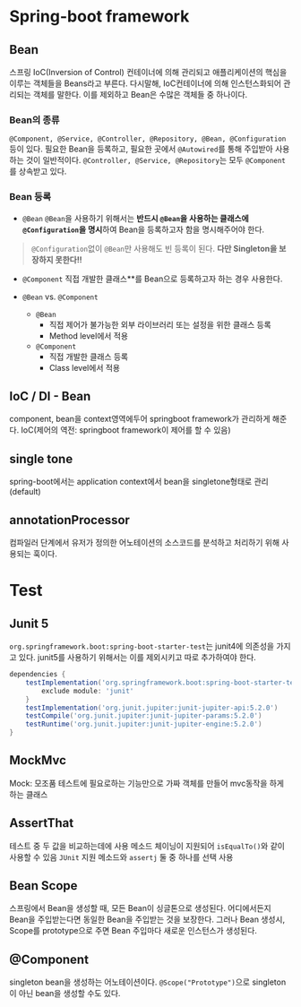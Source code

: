 # Spring-boot framework

## Bean
스프링 IoC(Inversion of Control) 컨테이너에 의해 관리되고 애플리케이션의 핵심을 이루는 객체들을 Beans라고 부른다.
다시말해, IoC컨테이너에 의해 인스턴스화되어 관리되는 객체를 말한다.
이를 제외하고 Bean은 수많은 객체들 중 하나이다.

### Bean의 종류
`@Component, @Service, @Controller, @Repository, @Bean, @Configuration` 등이 있다.
필요한 Bean을 등록하고, 필요한 곳에서 `@Autowired`를 통해 주입받아 사용하는 것이 일반적이다.
`@Controller, @Service, @Repository`는 모두 `@Component`를 상속받고 있다.

### Bean 등록
- `@Bean`
`@Bean`을 사용하기 위해서는 **반드시 `@Bean`을 사용하는 클래스에 `@Configuration`을 명시**하여 Bean을 등록하고자 함을 명시해주어야 한다.
> `@Configuration`없이 `@Bean`만 사용해도 빈 등록이 된다. **다만 Singleton을 보장하지 못한다!!**

- `@Component`
직접 개발한 클래스**를 Bean으로 등록하고자 하는 경우 사용한다.

- `@Bean` vs. `@Component`
  - `@Bean`
    - 직접 제어가 불가능한 외부 라이브러리 또는 설정을 위한 클래스 등록
    - Method level에서 적용
  - `@Component`
    - 직접 개발한 클래스 등록
    - Class level에서 적용

## IoC / DI - Bean
component, bean을 context영역에두어 springboot framework가 관리하게 해준다.
IoC(제어의 역전: springboot framework이 제어를 할 수 있음)

## single tone
spring-boot에서는 application context에서 bean을 singletone형태로 관리 (default)

## annotationProcessor
컴파일러 단계에서 유저가 정의한 어노테이션의 소스코드를 분석하고 처리하기 위해 사용되는 훅이다.

# Test
## Junit 5
`org.springframework.boot:spring-boot-starter-test`는 junit4에 의존성을 가지고 있다.
junit5를 사용하기 위해서는 이를 제외시키고 따로 추가하여야 한다.
```groovy
dependencies {
    testImplementation('org.springframework.boot:spring-boot-starter-test') {
        exclude module: 'junit'
    }
    testImplementation('org.junit.jupiter:junit-jupiter-api:5.2.0')
    testCompile('org.junit.jupiter:junit-jupiter-params:5.2.0')
    testRuntime('org.junit.jupiter:junit-jupiter-engine:5.2.0')
}
```

## MockMvc
Mock: 모조품
테스트에 필요로하는 기능만으로 가짜 객체를 만들어 mvc동작을 하게 하는 클래스

## AssertThat
테스트 중 두 값을 비교하는데에 사용
메소드 체이닝이 지원되어 `isEqualTo()`와 같이 사용할 수 있음
`JUnit` 지원 메소드와 `assertj` 둘 중 하나를 선택 사용 

## Bean Scope
스프링에서 Bean을 생성할 때, 모든 Bean이 싱글톤으로 생성된다.
어디에서든지 Bean을 주입받는다면 동일한 Bean을 주입받는 것을 보장한다.
그러나 Bean 생성시, Scope를 prototype으로 주면 Bean 주입마다 새로운 인스턴스가 생성된다.

## @Component
singleton bean을 생성하는 어노테이션이다.
`@Scope("Prototype")`으로 singleton이 아닌 bean을 생성할 수도 있다.